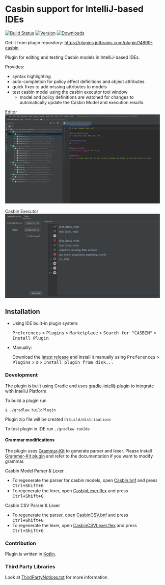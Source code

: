 Casbin support for IntelliJ-based IDEs
========================================
[![Build Status](https://github.com/will7200/casbin-idea-plugin/workflows/Build/badge.svg)](https://github.com/will7200/casbin-idea-plugin/workflows/Build/badge.svg)
[![Version](https://img.shields.io/jetbrains/plugin/v/14809.svg)](https://plugins.jetbrains.com/plugin/14809)
[![Downloads](https://img.shields.io/jetbrains/plugin/d/14809.svg)](https://plugins.jetbrains.com/plugin/14809)

Get it from plugin repository: https://plugins.jetbrains.com/plugin/14809-casbin

Plugin for editing and testing Casbin models in IntelliJ-based IDEs.

Provides:
 * syntax highlighting
 * auto-completion for policy effect definitions and object attributes
 * quick fixes to add missing attributes to models
 * test casbin model using the casbin executor tool window
    * model and policy definitions are watched for changes to automatically update the Casbin Model and execution results

Editor
![Editor](assets/screenshots/editor_with_structure.PNG?raw=true)

Casbin Executor
![Casbin Executor](assets/screenshots/casbin_executor.PNG?raw=true)

## Installation

- Using IDE built-in plugin system:
  
  <kbd>Preferences</kbd> > <kbd>Plugins</kbd> > <kbd>Marketplace</kbd> > <kbd>Search for "CASBIN"</kbd> >
  <kbd>Install Plugin</kbd>
  
- Manually:

  Download the [latest release](https://github.com/will7200/casbin/releases/latest) and install it manually using
  <kbd>Preferences</kbd> > <kbd>Plugins</kbd> > <kbd>⚙️</kbd> > <kbd>Install plugin from disk...</kbd>



### Development

The plugin is built using Gradle and uses [gradle-intellij-plugin](https://github.com/JetBrains/gradle-intellij-plugin)
to integrate with IntelliJ Platform.
 
To build a plugin run

```
$ ./gradlew buildPlugin
```

Plugin zip file will be created in `build/distributions`

To test plugin in IDE run `./gradlew runIde`

#### Grammar modifications

The plugin uses [Grammar-Kit](https://github.com/jetbrains/grammar-kit) to generate parser and lexer. Please install [Grammar-Kit plugin](https://plugins.jetbrains.com/plugin/6606-grammar-kit) and refer to the documentation if you want to modify grammar.

Casbin Model Parser & Lexer  
- To regenerate the parser for casbin models, open [Casbin.bnf](grammars/Casbin.bnf) and press <kbd>Ctrl+Shift+G</kbd>  
- To regenerate the lexer, open [CasbinLexer.flex](grammars/CasbinLexer.flex) and press <kbd>Ctrl+Shift+G</kbd>

Casbin CSV Parser & Lexer  
- To regenerate the parser, open [CasbinCSV.bnf](grammars/CasbinCSV.bnf) and press <kbd>Ctrl+Shift+G</kbd>  
- To regenerate the lexer, open [CasbinCSVLexer.flex](grammars/CasbinCSVLexer.flex) and press <kbd>Ctrl+Shift+G</kbd>

 
### Contribution

Plugin is written in [Kotlin](http://kotlinlang.org/).

### Third Party Libraries

Look at [ThirdPartyNotices.txt](ThirdPartyNotices.txt) for more information.